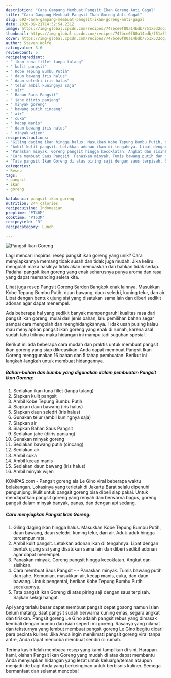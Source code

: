 ```yaml
---
description: "Cara Gampang Membuat Pangsit Ikan Goreng Anti Gagal"
title: "Cara Gampang Membuat Pangsit Ikan Goreng Anti Gagal"
slug: 692-cara-gampang-membuat-pangsit-ikan-goreng-anti-gagal
date: 2020-09-21T14:32:54.231Z
image: https://img-global.cpcdn.com/recipes/747bce0f80a14bdb/751x532cq70/pangsit-ikan-goreng-foto-resep-utama.jpg
thumbnail: https://img-global.cpcdn.com/recipes/747bce0f80a14bdb/751x532cq70/pangsit-ikan-goreng-foto-resep-utama.jpg
cover: https://img-global.cpcdn.com/recipes/747bce0f80a14bdb/751x532cq70/pangsit-ikan-goreng-foto-resep-utama.jpg
author: Steven Wolfe
ratingvalue: 3.6
reviewcount: 5
recipeingredient:
- " ikan tuna fillet tanpa tulang"
- " kulit pangsit"
- " Kobe Tepung Bumbu Putih"
- " daun bawang iris halus"
- " daun seledri iris halus"
- " telur ambil kuningnya saja"
- " air"
- " Bahan Saus Pangsit"
- " jahe diiris panjang"
- " minyak goreng"
- " bawang putih cincang"
- " air"
- " cuka"
- " kecap manis"
- " daun bawang iris halus"
- " minyak wijen"
recipeinstructions:
- "Giling daging ikan hingga halus. Masukkan Kobe Tepung Bumbu Putih, daun bawang, daun seledri, kuning telur, dan air. Aduk-aduk hingga tercampur rata."
- "Ambil kulit pangsit. Letakkan adonan ikan di tengahnya. Lipat dengan bentuk ujung sisi yang disatukan sama lain dan diberi sedikit adonan agar dapat menempel."
- "Panaskan minyak. Goreng pangsit hingga kecoklatan. Angkat dan sisihkan."
- "Cara membuat Saus Pangsit  Panaskan minyak. Tumis bawang putih dan jahe. Kemudian, masukkan air, kecap manis, cuka, dan daun bawang. Untuk pengental, berikan Kobe Tepung Bumbu Putih secukupnya."
- "Tata pangsit Ikan Goreng di atas piring saji dengan saus terpisah. Sajikan selagi hangat."
categories:
- Resep
tags:
- pangsit
- ikan
- goreng

katakunci: pangsit ikan goreng 
nutrition: 244 calories
recipecuisine: Indonesian
preptime: "PT40M"
cooktime: "PT53M"
recipeyield: "3"
recipecategory: Lunch

---
```



![Pangsit Ikan Goreng](https://img-global.cpcdn.com/recipes/747bce0f80a14bdb/751x532cq70/pangsit-ikan-goreng-foto-resep-utama.jpg)

Lagi mencari inspirasi resep pangsit ikan goreng yang unik? Cara menyiapkannya memang tidak susah dan tidak juga mudah. Jika keliru mengolah maka hasilnya tidak akan memuaskan dan bahkan tidak sedap. Padahal pangsit ikan goreng yang enak seharusnya punya aroma dan rasa yang dapat memancing selera kita.

Lihat juga resep Pangsit Goreng Sarden Bangkok enak lainnya. Masukkan Kobe Tepung Bumbu Putih, daun bawang, daun seledri, kuning telur, dan air. Lipat dengan bentuk ujung sisi yang disatukan sama lain dan diberi sedikit adonan agar dapat menempel.

Ada beberapa hal yang sedikit banyak mempengaruhi kualitas rasa dari pangsit ikan goreng, mulai dari jenis bahan, lalu pemilihan bahan segar sampai cara mengolah dan menghidangkannya. Tidak usah pusing kalau mau menyiapkan pangsit ikan goreng yang enak di rumah, karena asal sudah tahu triknya maka hidangan ini mampu jadi suguhan spesial.


Berikut ini ada beberapa cara mudah dan praktis untuk membuat pangsit ikan goreng yang siap dikreasikan. Anda dapat membuat Pangsit Ikan Goreng menggunakan 16 bahan dan 5 tahap pembuatan. Berikut ini langkah-langkah untuk membuat hidangannya.

<!--inarticleads1-->

##### Bahan-bahan dan bumbu yang digunakan dalam pembuatan Pangsit Ikan Goreng:

1. Sediakan  ikan tuna fillet (tanpa tulang)
1. Siapkan  kulit pangsit
1. Ambil  Kobe Tepung Bumbu Putih
1. Siapkan  daun bawang (iris halus)
1. Siapkan  daun seledri (iris halus)
1. Gunakan  telur (ambil kuningnya saja)
1. Siapkan  air
1. Siapkan  Bahan Saus Pangsit
1. Sediakan  jahe (diiris panjang)
1. Gunakan  minyak goreng
1. Sediakan  bawang putih (cincang)
1. Sediakan  air
1. Ambil  cuka
1. Ambil  kecap manis
1. Sediakan  daun bawang (iris halus)
1. Ambil  minyak wijen


KOMPAS.com - Pangsit goreng ala Le Gino viral beberapa waktu belakangan. Lokasinya yang terletak di Jakarta Barat selalu dipenuhi pengunjung. Kulit untuk pangsit goreng bisa dibeli siap pakai. Untuk mendapatkan pangsit goreng yang renyah dan berwarna bagus, goreng pangsit dalam minyak banyak, panas, dan dengan api sedang. 

<!--inarticleads2-->

##### Cara menyiapkan Pangsit Ikan Goreng:

1. Giling daging ikan hingga halus. Masukkan Kobe Tepung Bumbu Putih, daun bawang, daun seledri, kuning telur, dan air. Aduk-aduk hingga tercampur rata.
1. Ambil kulit pangsit. Letakkan adonan ikan di tengahnya. Lipat dengan bentuk ujung sisi yang disatukan sama lain dan diberi sedikit adonan agar dapat menempel.
1. Panaskan minyak. Goreng pangsit hingga kecoklatan. Angkat dan sisihkan.
1. Cara membuat Saus Pangsit -  - Panaskan minyak. Tumis bawang putih dan jahe. Kemudian, masukkan air, kecap manis, cuka, dan daun bawang. Untuk pengental, berikan Kobe Tepung Bumbu Putih secukupnya.
1. Tata pangsit Ikan Goreng di atas piring saji dengan saus terpisah. Sajikan selagi hangat.


Api yang terlalu besar dapat membuat pangsit cepat gosong namun isian belum matang. Saat pangsit sudah berwarna kuning emas, segara angkat dan tiriskan. Pangsit goreng Le Gino adalah pangsit rebus yang dimasak kembali dengan bumbu dan isian seperti mi goreng. Rasanya yang nikmat dan teksturnya yang lembut membuat pangsit goreng Le Gino begitu dicari para pecinta kuliner. Jika Anda ingin menikmati pangsit goreng viral tanpa antre, Anda dapat mencoba membuat sendiri di rumah. 

Terima kasih telah membaca resep yang kami tampilkan di sini. Harapan kami, olahan Pangsit Ikan Goreng yang mudah di atas dapat membantu Anda menyiapkan hidangan yang lezat untuk keluarga/teman ataupun menjadi ide bagi Anda yang berkeinginan untuk berbisnis kuliner. Semoga bermanfaat dan selamat mencoba!

